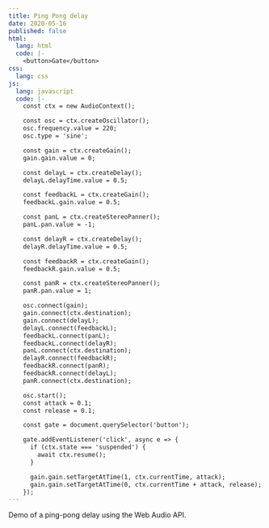 ```yaml
---
title: Ping Pong delay
date: 2020-05-16
published: false
html:
  lang: html
  code: |-
    <button>Gate</button>
css:
  lang: css
js:
  lang: javascript
  code: |-
    const ctx = new AudioContext();

    const osc = ctx.createOscillator();
    osc.frequency.value = 220;
    osc.type = 'sine';

    const gain = ctx.createGain();
    gain.gain.value = 0;

    const delayL = ctx.createDelay();
    delayL.delayTime.value = 0.5;

    const feedbackL = ctx.createGain();
    feedbackL.gain.value = 0.5;

    const panL = ctx.createStereoPanner();
    panL.pan.value = -1;

    const delayR = ctx.createDelay();
    delayR.delayTime.value = 0.5;

    const feedbackR = ctx.createGain();
    feedbackR.gain.value = 0.5;

    const panR = ctx.createStereoPanner();
    panR.pan.value = 1;

    osc.connect(gain);
    gain.connect(ctx.destination);
    gain.connect(delayL);
    delayL.connect(feedbackL);
    feedbackL.connect(panL);
    feedbackL.connect(delayR);
    panL.connect(ctx.destination);
    delayR.connect(feedbackR);
    feedbackR.connect(panR);
    feedbackR.connect(delayL);
    panR.connect(ctx.destination);

    osc.start();
    const attack = 0.1;
    const release = 0.1;

    const gate = document.querySelector('button');

    gate.addEventListener('click', async e => {
      if (ctx.state === 'suspended') {
        await ctx.resume();
      }

      gain.gain.setTargetAtTime(1, ctx.currentTime, attack);
      gain.gain.setTargetAtTime(0, ctx.currentTime + attack, release);
    });
---
```

Demo of a ping-pong delay using the Web Audio API.
